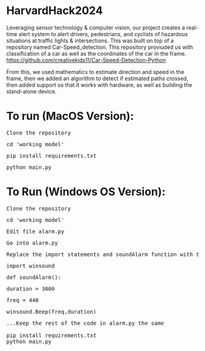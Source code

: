 # HarvardHack2024
Leveraging sensor technology & computer vision, our project creates a real-time alert system to  alert drivers, pedestrians, and cyclists of hazardous situations at traffic lights & intersections. This was built on top of a repository named Car-Speed_detection. This repository proviuded us with classification of a car as well as the coordinates of the car in the frame. https://github.com/creativekids11/Car-Speed-Detection-Python

From this, we used mathematics to estimate direction and speed in the frame, then we added an algorithm to detect if estimated paths crossed, then added support so that it works with hardware, as well as building the stand-alone device. 


# To run (MacOS Version):
<pre>Clone the repository</pre>
<pre>cd 'working model'</pre>
<pre>pip install requirements.txt</pre>
<pre>python main.py</pre>

# To Run (Windows OS Version):
<pre>Clone the repository</pre>
<pre>cd 'working model'</pre>
<pre>Edit file alarm.py</pre>
<pre>Go into alarm.py</pre>
<pre>Replace the import statements and soundAlarm function with the following</pre>
<pre>import winsound</pre>
<pre>def soundAlarm():</pre>
<pre>duration = 3000</pre>
<pre>freq = 440</pre>
<pre>winsound.Beep(freq,duration)</pre>
<pre>...Keep the rest of the code in alarm.py the same
  
pip install requirements.txt
python main.py
